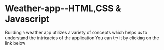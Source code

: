 # Weather-app--HTML,CSS & Javascript
Building a weather app utilizes a variety of concepts which helps us to understand the intricacies of the application
You can try it by clicking on the link below
